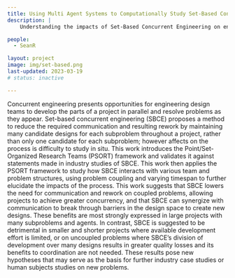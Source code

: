 ```yaml
---
title: Using Multi Agent Systems to Computationally Study Set-Based Concurrent Engineering
description: |
    Understanding the impacts of Set-Based Concurrent Engineering on engineering design teams

people:
  - SeanR

layout: project
image: img/set-based.png
last-updated: 2023-03-19
# status: inactive

---
```


Concurrent engineering presents opportunities for engineering design teams to develop the parts of a project in parallel and resolve problems as they appear. Set-based concurrent engineering (SBCE) proposes a method to reduce the required communication and resulting rework by maintaining many candidate designs for each subproblem throughout a project, rather than only one candidate for each subproblem; however affects on the process is difficulty to study in situ. This work introduces the Point/Set-Organized Research Teams (PSORT) framework and validates it against statements made in industry studies of SBCE. This work then applies the PSORT framework to study how SBCE interacts with various team and problem structures, using problem coupling and varying timespan to further elucidate the impacts of the process. This work suggests that SBCE lowers the need for communication and rework on coupled problems, allowing projects to achieve greater concurrency, and that SBCE can synergize with communication to break through barriers in the design space to create new designs. These benefits are most strongly expressed in large projects with many subproblems and agents. In contrast, SBCE is suggested to be detrimental in smaller and shorter projects where available development effort is limited, or on uncoupled problems where SBCE’s division of development over many designs results in greater quality losses and its benefits to coordination are not needed. These results pose new hypotheses that may serve as the basis for further industry case studies or human subjects studies on new problems.


